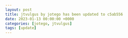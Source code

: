 ```yaml
---
layout: post
title: jtvulgus by jotego has been updated to c5ab556
date: 2023-01-13 00:00:00 +0000
categories: [jotego, jtvulgus]
tags: [update]
---
```


